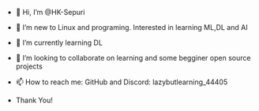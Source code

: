 - 👋 Hi, I’m @HK-Sepuri
- 👀 I’m new to Linux and programing. Interested in learning ML,DL and AI
- 🌱 I’m currently learning DL
- 💞️ I’m looking to collaborate on learning and some begginer open source projects 
- 📫 How to reach me: GitHub and Discord: lazybutlearning_44405

- Thank You!

<!---
HK-Sepuri/HK-Sepuri is a ✨ special ✨ repository because its `README.md` (this file) appears on your GitHub profile.
You can click the Preview link to take a look at your changes.
--->
